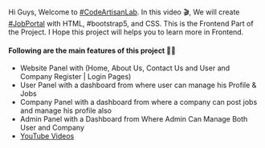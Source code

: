 <p>Hi Guys, Welcome to <a href="#">#CodeArtisanLab</a>. In this video 🎬, We will create <a href="https://www.youtube.com/watch?v=8HLkGyxPO_Q&pp=ygUQY29kZSBhcnRpc2FuIGxhYg%3D%3D">#JobPortal</a> with HTML, #bootstrap5, and CSS. This is the Frontend Part of the Project. I Hope this project will helps you to learn more in Frontend.</p>

<h4>Following are the main features of this project 💪💪</h4>
<ul>
    <li>Website Panel with (Home, About Us, Contact Us and User and Company Register | Login Pages)</li>
    <li>User Panel with a dashboard from where user can manage his Profile & Jobs</li>
    <li>Company Panel with a dashboard from where a company can post jobs and manage his profile also</li>
    <li>Admin Panel with a Dashboard from Where Admin Can Manage Both User and Company</li>
    <li><a href="https://www.youtube.com/watch?v=8HLkGyxPO_Q&pp=ygUQY29kZSBhcnRpc2FuIGxhYg%3D%3D">YouTube Videos</a></li>
</ul>